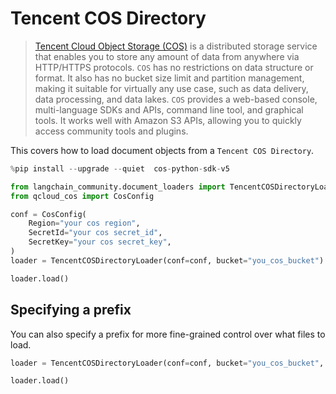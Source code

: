 # Tencent COS Directory

>[Tencent Cloud Object Storage (COS)](https://www.tencentcloud.com/products/cos) is a distributed 
> storage service that enables you to store any amount of data from anywhere via HTTP/HTTPS protocols. 
> `COS` has no restrictions on data structure or format. It also has no bucket size limit and 
> partition management, making it suitable for virtually any use case, such as data delivery, 
> data processing, and data lakes. `COS` provides a web-based console, multi-language SDKs and APIs, 
> command line tool, and graphical tools. It works well with Amazon S3 APIs, allowing you to quickly 
> access community tools and plugins.


This covers how to load document objects from a `Tencent COS Directory`.


```python
%pip install --upgrade --quiet  cos-python-sdk-v5
```


```python
from langchain_community.document_loaders import TencentCOSDirectoryLoader
from qcloud_cos import CosConfig
```


```python
conf = CosConfig(
    Region="your cos region",
    SecretId="your cos secret_id",
    SecretKey="your cos secret_key",
)
loader = TencentCOSDirectoryLoader(conf=conf, bucket="you_cos_bucket")
```


```python
loader.load()
```

## Specifying a prefix
You can also specify a prefix for more fine-grained control over what files to load.


```python
loader = TencentCOSDirectoryLoader(conf=conf, bucket="you_cos_bucket", prefix="fake")
```


```python
loader.load()
```
